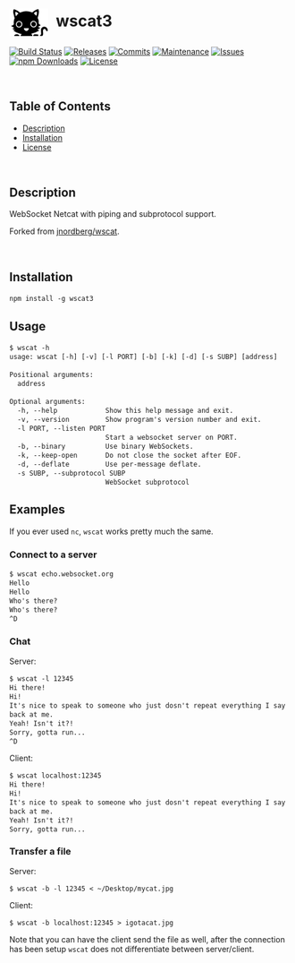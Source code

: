 # <img align="center" src="img/wscat.svg" width="70">&nbsp;&nbsp;wscat3
[![Build Status](https://img.shields.io/travis/ArtiomL/wscat.svg)](https://travis-ci.org/ArtiomL/wscat)
[![Releases](https://img.shields.io/github/release/ArtiomL/wscat.svg)](https://github.com/ArtiomL/wscat/releases)
[![Commits](https://img.shields.io/github/commits-since/ArtiomL/wscat/v3.0.2.svg?label=commits%20since)](https://github.com/ArtiomL/wscat/commits/master)
[![Maintenance](https://img.shields.io/maintenance/yes/2017.svg)](https://github.com/ArtiomL/wscat/graphs/code-frequency)
[![Issues](https://img.shields.io/github/issues/ArtiomL/wscat.svg)](https://github.com/ArtiomL/wscat/issues)
[![npm Downloads](https://img.shields.io/npm/dt/wscat3.svg)](https://www.npmjs.com/package/wscat3)
[![License](https://img.shields.io/badge/license-BSD3-blue.svg)](/LICENSE)

&nbsp;&nbsp;

## Table of Contents
- [Description](#description)
- [Installation](#installation)
- [License](LICENSE)

&nbsp;&nbsp;

## Description

WebSocket Netcat with piping and subprotocol support.

Forked from [jnordberg/wscat](https://github.com/jnordberg/wscat).

&nbsp;&nbsp;

## Installation

```
npm install -g wscat3
```

Usage
-----

```
$ wscat -h
usage: wscat [-h] [-v] [-l PORT] [-b] [-k] [-d] [-s SUBP] [address]

Positional arguments:
  address

Optional arguments:
  -h, --help            Show this help message and exit.
  -v, --version         Show program's version number and exit.
  -l PORT, --listen PORT
                        Start a websocket server on PORT.
  -b, --binary          Use binary WebSockets.
  -k, --keep-open       Do not close the socket after EOF.
  -d, --deflate         Use per-message deflate.
  -s SUBP, --subprotocol SUBP
                        WebSocket subprotocol

```

Examples
--------

If you ever used `nc`, `wscat` works pretty much the same.

### Connect to a server

```
$ wscat echo.websocket.org
Hello
Hello
Who's there?
Who's there?
^D

```

### Chat

Server:

```
$ wscat -l 12345
Hi there!
Hi!
It's nice to speak to someone who just dosn't repeat everything I say back at me.
Yeah! Isn't it?!
Sorry, gotta run...
^D

```

Client:

```
$ wscat localhost:12345
Hi there!
Hi!
It's nice to speak to someone who just dosn't repeat everything I say back at me.
Yeah! Isn't it?!
Sorry, gotta run...
```

### Transfer a file

Server:

```
$ wscat -b -l 12345 < ~/Desktop/mycat.jpg
```

Client:

```
$ wscat -b localhost:12345 > igotacat.jpg
```

Note that you can have the client send the file as well, after the connection has been setup `wscat` does not differentiate between server/client.
